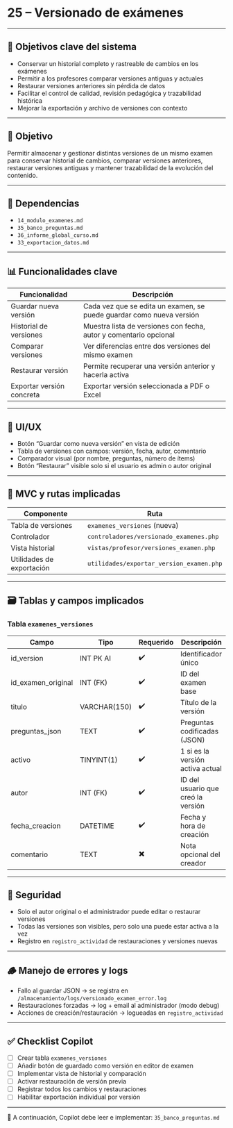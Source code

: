 # 25 – Versionado de exámenes

---

## 🎯 Objetivos clave del sistema

- Conservar un historial completo y rastreable de cambios en los exámenes  
- Permitir a los profesores comparar versiones antiguas y actuales  
- Restaurar versiones anteriores sin pérdida de datos  
- Facilitar el control de calidad, revisión pedagógica y trazabilidad histórica  
- Mejorar la exportación y archivo de versiones con contexto  

---

## 🧭 Objetivo

Permitir almacenar y gestionar distintas versiones de un mismo examen para conservar historial de cambios, comparar versiones anteriores, restaurar versiones antiguas y mantener trazabilidad de la evolución del contenido.

---

## 🔗 Dependencias

- `14_modulo_examenes.md`
- `35_banco_preguntas.md`
- `36_informe_global_curso.md`
- `33_exportacion_datos.md`

---

## 📊 Funcionalidades clave

| Funcionalidad               | Descripción                                                                |
|-----------------------------|-----------------------------------------------------------------------------|
| Guardar nueva versión       | Cada vez que se edita un examen, se puede guardar como nueva versión       |
| Historial de versiones      | Muestra lista de versiones con fecha, autor y comentario opcional          |
| Comparar versiones          | Ver diferencias entre dos versiones del mismo examen                       |
| Restaurar versión           | Permite recuperar una versión anterior y hacerla activa                    |
| Exportar versión concreta   | Exportar versión seleccionada a PDF o Excel                                |

---

## 🧪 UI/UX

- Botón “Guardar como nueva versión” en vista de edición  
- Tabla de versiones con campos: versión, fecha, autor, comentario  
- Comparador visual (por nombre, preguntas, número de ítems)  
- Botón “Restaurar” visible solo si el usuario es admin o autor original  

---

## 🧱 MVC y rutas implicadas

| Componente                     | Ruta                                            |
|--------------------------------|-------------------------------------------------|
| Tabla de versiones             | `examenes_versiones` (nueva)                   |
| Controlador                    | `controladores/versionado_examenes.php`        |
| Vista historial                | `vistas/profesor/versiones_examen.php`         |
| Utilidades de exportación      | `utilidades/exportar_version_examen.php`       |

---

## 🗃️ Tablas y campos implicados

### Tabla `examenes_versiones`

| Campo              | Tipo         | Requerido | Descripción                                 |
|--------------------|--------------|-----------|---------------------------------------------|
| id_version         | INT PK AI    | ✔️        | Identificador único                         |
| id_examen_original | INT (FK)     | ✔️        | ID del examen base                          |
| titulo             | VARCHAR(150) | ✔️        | Título de la versión                        |
| preguntas_json     | TEXT         | ✔️        | Preguntas codificadas (JSON)                |
| activo             | TINYINT(1)   | ✔️        | 1 si es la versión activa actual            |
| autor              | INT (FK)     | ✔️        | ID del usuario que creó la versión          |
| fecha_creacion     | DATETIME     | ✔️        | Fecha y hora de creación                    |
| comentario         | TEXT         | ✖️        | Nota opcional del creador                   |

---

## 🔐 Seguridad

- Solo el autor original o el administrador puede editar o restaurar versiones  
- Todas las versiones son visibles, pero solo una puede estar activa a la vez  
- Registro en `registro_actividad` de restauraciones y versiones nuevas  

---

## 🪵 Manejo de errores y logs

- Fallo al guardar JSON → se registra en `/almacenamiento/logs/versionado_examen_error.log`  
- Restauraciones forzadas → log + email al administrador (modo debug)  
- Acciones de creación/restauración → logueadas en `registro_actividad`  

---

## ✅ Checklist Copilot

- [ ] Crear tabla `examenes_versiones`  
- [ ] Añadir botón de guardado como versión en editor de examen  
- [ ] Implementar vista de historial y comparación  
- [ ] Activar restauración de versión previa  
- [ ] Registrar todos los cambios y restauraciones  
- [ ] Habilitar exportación individual por versión  

---

📌 A continuación, Copilot debe leer e implementar: `35_banco_preguntas.md`
